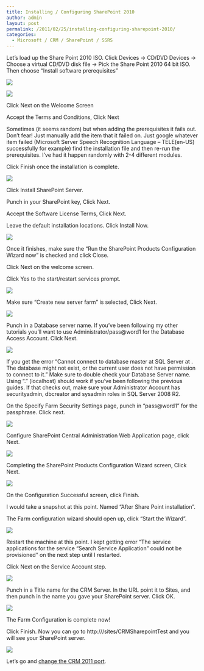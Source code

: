 ```yaml
---
title: Installing / Configuring SharePoint 2010
author: admin
layout: post
permalink: /2011/02/25/installing-configuring-sharepoint-2010/
categories:
  - Microsoft / CRM / SharePoint / SSRS
---
```



Let’s load up the Share Point 2010 ISO. Click Devices -> CD/DVD Devices -> Choose a virtual CD/DVD disk file -> Pick the Share Point 2010 64 bit ISO. Then choose “Install software prerequisites”

![][2]

 [2]: /images/old/CRM2011_Sharepoint2010_Choose_V_Disk_1.png

![][3]

 [3]: /images/old/CRM2011_Sharepoint2010_Pre_Req_2.png

Click Next on the Welcome Screen

Accept the Terms and Conditions, Click Next

Sometimes (it seems random) but when adding the prerequisites it fails out. Don’t fear! Just manually add the item that it failed on. Just google whatever item failed (Microsoft Server Speech Recognition Language – TELE(en-US) successfully for example) find the installation file and then re-run the prerequisites. I’ve had it happen randomly with 2-4 different modules.

Click Finish once the installation is complete.

![][4]

 [4]: /images/old/CRM2011_Sharepoint2010_Install_Complete_3.png

Click Install SharePoint Server.

Punch in your SharePoint key, Click Next.

Accept the Software License Terms, Click Next.

Leave the default installation locations. Click Install Now.

![][5]

 [5]: /images/old/CRM2011_Sharepoint2010_File_Loc_4.png

Once it finishes, make sure the “Run the SharePoint Products Configuration Wizard now” is checked and click Close.

Click Next on the welcome screen.

Click Yes to the start/restart services prompt.

![][6]

 [6]: /images/old/CRM2011_Sharepoint2010_Serv_Restart_5.png

Make sure “Create new server farm” is selected, Click Next.

![][7]

 [7]: /images/old/CRM2011_Sharepoint2010_Connect_Farm_6.png

Punch in a Database server name. If you’ve been following my other tutorials you’ll want to use Administrator/pass@word1 for the Database Access Account. Click Next.

![][8]

 [8]: /images/old/CRM2011_Sharepoint2010_Database_Settings_7.png

If you get the error “Cannot connect to database master at SQL Server at . The database might not exist, or the current user does not have permission to connect to it.” Make sure to double check your Database Server name. Using “.” (localhost) should work if you’ve been following the previous guides. If that checks out, make sure your Administrator Account has securityadmin, dbcreator and sysadmin roles in SQL Server 2008 R2.

On the Specify Farm Security Settings page, punch in “pass@word1” for the passphrase. Click next.

![][9]

 [9]: /images/old/CRM2011_Sharepoint2010_Security_Settings_8.png

Configure SharePoint Central Administration Web Application page, click Next.

![][10]

 [10]: /images/old/CRM2011_Sharepoint2010_Config_Cent_Admin_9.png

Completing the SharePoint Products Configuration Wizard screen, Click Next.

![][11]

 [11]: /images/old/CRM2011_Sharepoint2010_Comp_Wizard_101.png

On the Configuration Successful screen, click Finish.

I would take a snapshot at this point. Named “After Share Point installation”.

The Farm configuration wizard should open up, click “Start the Wizard”.

![][12]

 [12]: /images/old/CRM2011_Sharepoint2010_Config_Farm_1_11.png

Restart the machine at this point. I kept getting error “The service applications for the service “Search Service Application” could not be provisioned” on the next step until I restarted.

Click Next on the Service Account step.

![][13]

 [13]: /images/old/CRM2011_Sharepoint2010_Config_Farm_2_12.png

Punch in a Title name for the CRM Server. In the URL point it to Sites, and then punch in the name you gave your SharePoint server. Click OK.

![][14]

 [14]: /images/old/CRM2011_Sharepoint2010_Config_Farm_3_13.png

The Farm Configuration is complete now! 

Click Finish. Now you can go to http:///sites/CRMSharepointTest and you will see your SharePoint server.

![][15]

 [15]: /images/old/CRM2011_Sharepoint2010_Config_Farm_4_14.png

Let’s go and [change the CRM 2011 port][16].

 [16]: http://www.ryanonrails.com/2011/02/25/changing-the-crm-server-port/
